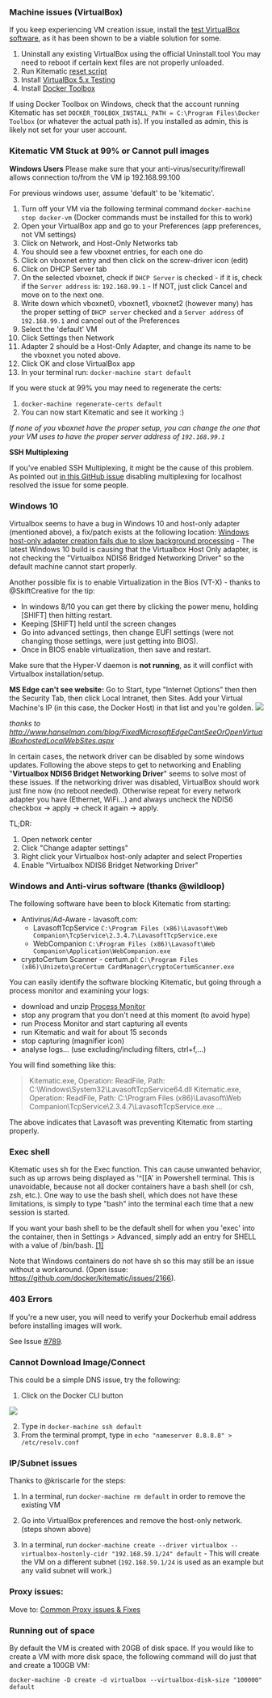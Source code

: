 ### Machine issues (VirtualBox)
If you keep experiencing VM creation issue, install the [test VirtualBox software](https://www.virtualbox.org/wiki/Testbuilds), as it has been shown to be a viable solution for some. 

1. Uninstall any existing VirtualBox using the official Uninstall.tool You may need to reboot if certain kext files are not properly unloaded.
2. Run Kitematic [reset script](https://github.com/kitematic/kitematic/blob/master/util/reset)
3. Install [VirtualBox 5.x Testing](https://www.virtualbox.org/wiki/Testbuilds) 
4. Install [Docker Toolbox](https://www.docker.com/toolbox)

If using Docker Toolbox on Windows, check that the account running Kitematic has set `DOCKER_TOOLBOX_INSTALL_PATH = C:\Program Files\Docker Toolbox` (or whatever the actual path is). If you installed as admin, this is likely not set for your user account.

### Kitematic VM Stuck at 99% or Cannot pull images

**Windows Users** Please make sure that your anti-virus/security/firewall allows connection to/from the VM ip 192.168.99.100

For previous windows user, assume 'default' to be 'kitematic'. 

1. Turn off your VM via the following terminal command `docker-machine stop docker-vm` (Docker commands must be installed for this to work)
2. Open your VirtualBox app and go to your Preferences (app preferences, not VM settings)
3. Click on Network, and Host-Only Networks tab
4. You should see a few vboxnet entries, for each one do
  1. Click on vboxnet entry and then click on the screw-driver icon (edit)
  2. Click on DHCP Server tab
  3. On the selected vboxnet, check if `DHCP Server` is checked - if it is, check if the `Server address` is: `192.168.99.1` - If NOT, just click Cancel and move on to the next one.
5. Write down which vboxnet0, vboxnet1, vboxnet2 (however many) has the proper setting of `DHCP server` checked and a `Server address` of `192.168.99.1` and cancel out of the Preferences
6. Select the 'default' VM
7. Click Settings then Network
8. Adapter 2 should be a Host-Only Adapter, and change its name to be the vboxnet you noted above.
9. Click OK and close VirtualBox app
10. In your terminal run: `docker-machine start default` 

If you were stuck at 99% you may need to regenerate the certs:

1. `docker-machine regenerate-certs default`
2.  You can now start Kitematic and see it working :)

_If none of you vboxnet have the proper setup, you can change the one that your VM uses to have the proper server address of `192.168.99.1`_

**SSH Multiplexing**

If you've enabled SSH Multiplexing, it might be the cause of this problem.  As pointed out [in this GitHub issue](https://github.com/kitematic/kitematic/issues/386#issuecomment-130421161) disabling multiplexing for localhost resolved the issue for some people.

### Windows 10

Virtualbox seems to have a bug in Windows 10 and host-only adapter (mentioned above), a fix/patch exists at the following location: [Windows host-only adapter creation fails due to slow background processing](https://www.virtualbox.org/ticket/14040) - The latest Windows 10 build is causing that the Virtualbox Host Only adapter, is not checking the "Virtualbox NDIS6 Bridged Networking Driver" so the default machine cannot start properly.

Another possible fix is to enable Virtualization in the Bios (VT-X) - thanks to @SkiftCreative for the tip:
* In windows 8/10 you can get there by clicking the power menu, holding [SHIFT] then hitting restart. 
* Keeping [SHIFT] held until the screen changes
* Go into advanced settings, then change EUFI settings (were not changing those settings, were just getting into BIOS).
* Once in BIOS enable virtualization, then save and restart.

Make sure that the Hyper-V daemon is **not running**, as it will conflict with Virtualbox installation/setup.

**MS Edge can't see website:**
Go to Start, type "Internet Options" then then the Security Tab, then click Local Intranet, then Sites. Add your Virtual Machine's IP (in this case, the Docker Host) in that list and you're golden.
![](http://www.hanselman.com/blog/content/binary/Windows-Live-Writer/How-to-get-Microsoft-Edge-to-see-your-Vi_FDE5/image_3.png)

_thanks to http://www.hanselman.com/blog/FixedMicrosoftEdgeCantSeeOrOpenVirtualBoxhostedLocalWebSites.aspx_

In certain cases, the network driver can be disabled by some windows updates.
Following the above steps to get to networking and Enabling "**Virtualbox NDIS6 Bridget Networking Driver**" seems to solve most of these issues.
If the networking driver was disabled, VirtualBox should work just fine now (no reboot needed). Otherwise repeat for every network adapter you have (Ethernet, WiFi...) and always uncheck the NDIS6 checkbox -> apply -> check it again -> apply.

TL;DR:

1. Open network center
2. Click "Change adapter settings"
3. Right click your Virtualbox host-only adapter and select Properties
4. Enable "Virtualbox NDIS6 Bridget Networking Driver"

### Windows and Anti-virus software (thanks @wildloop)
The following software have been to block Kitematic from starting:

- Antivirus/Ad-Aware - lavasoft.com:
    - LavasoftTcpService `C:\Program Files (x86)\Lavasoft\Web Companion\TcpService\2.3.4.7\LavasoftTcpService.exe`
    - WebCompanion `C:\Program Files (x86)\Lavasoft\Web Companion\Application\WebCompanion.exe`
- cryptoCertum Scanner - certum.pl: `C:\Program Files (x86)\Unizeto\proCertum CardManager\cryptoCertumScanner.exe`

You can easily identify the software blocking Kitematic, but going through a process monitor and examining your logs:

- download and unzip [Process Monitor](https://technet.microsoft.com/en-us/sysinternals/processmonitor.aspx) 
- stop any program that you don't need at this moment (to avoid hype)
- run Process Monitor and start capturing all events
- run Kitematic and wait for about 15 seconds
- stop capturing (magnifier icon)
- analyse logs... (use excluding/including filters, ctrl+f,...)

You will find something like this:

> Kitematic.exe, Operation: ReadFile, Path: C:\Windows\System32\LavasoftTcpService64.dll
> Kitematic.exe, Operation: ReadFile, Path: C:\Program Files (x86)\Lavasoft\Web Companion\TcpService\2.3.4.7\LavasoftTcpService.exe
> ...

The above indicates that Lavasoft was preventing Kitematic from starting properly.

### Exec shell

Kitematic uses sh for the Exec function. This can cause unwanted behavior, such as up arrows being displayed as '^[[A' in Powershell terminal. This is unavoidable, because not all docker containers have a bash shell (or csh, zsh, etc.). One way to use the bash shell, which does not have these limitations, is simply to type "bash" into the terminal each time that a new session is started.

If you want your bash shell to be the default shell for when you 'exec' into the container, then in Settings > Advanced, simply add an entry for SHELL with a value of /bin/bash. [[1]]( https://github.com/docker/kitematic/issues/1022)

Note that Windows containers do not have sh so this may still be an issue without a workaround. (Open issue: https://github.com/docker/kitematic/issues/2166).

### 403 Errors

If you're a new user, you will need to verify your Dockerhub email address before installing images will work.

See Issue [#789](https://github.com/kitematic/kitematic/issues/789).

### Cannot Download Image/Connect
This could be a simple DNS issue, try the following:

1. Click on the Docker CLI button 

![](https://cloud.githubusercontent.com/assets/3325447/7950182/0ae55b3c-094c-11e5-859b-3acf43df7c34.png)

2. Type in `docker-machine ssh default`
3. From the terminal prompt, type in `echo "nameserver 8.8.8.8" > /etc/resolv.conf`


### IP/Subnet issues

Thanks to @kriscarle for the steps:

1) In a terminal, run `docker-machine rm default` in order to remove the existing VM

2) Go into VirtualBox preferences and remove the host-only network. (steps shown above)

3) In a terminal, run `docker-machine create --driver virtualbox --virtualbox-hostonly-cidr "192.168.59.1/24" default` - This will create the VM on a different subnet (`192.168.59.1/24` is used as an example but any valid subnet will work.)

### Proxy issues:
Move to: [Common Proxy issues & Fixes](https://github.com/kitematic/kitematic/wiki/Common-Proxy-Issues-&-Fixes)


### Running out of space
By default the VM is created with 20GB of disk space. If you would like to create a VM with more disk space, the following command will do just that and create a 100GB VM:

`docker-machine -D create -d virtualbox --virtualbox-disk-size "100000" default`
